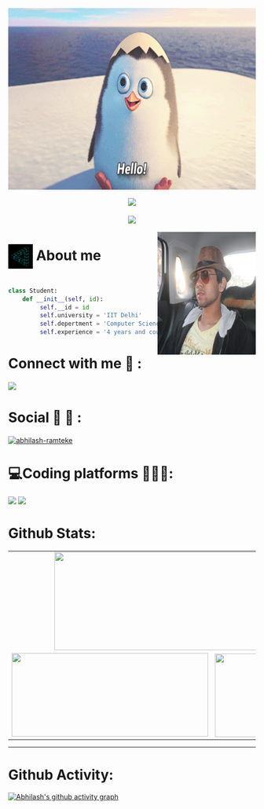 <img src="./hello.gif" width=912 height=370>

<p align="center"> 
 <img src="https://img.shields.io/badge/Profile%20Visitors-172B4D?style=for-the-badge&logo=Opsgenie&logoColor=white"><br><br>
 
  <img src="https://profile-counter.glitch.me/Abhilash24/count.svg" />
</p>

<img align='right' src="./IMG_1072.JPG"  width="200" height="250">

#  <img align="center" src="./Ry6p.gif" width="50px" height="50px">  About me
```python

class Student:
    def __init__(self, id):
         self.__id = id
         self.university = 'IIT Delhi'
         self.depertment = 'Computer Science and Engineering'
         self.experience = '4 years and counting'
```


<h1 align="left"> Connect with me  📱 :</h1>
<p align="left">
 <a href = "mailto:abhilashapramteke@gmail.com" target="blank"><img align="center" src="https://img.shields.io/badge/Gmail-D14836?style=for-the-badge&logo=gmail&logoColor=white"></a>
 </p>
 

<h1 align="left"> Social 🤝 📱 :</h1>
<p align="left">
<a href="https://linkedin.com/in/abhilash-ramteke/" target="blank"><img align="center" src="https://img.shields.io/badge/LinkedIn-0077B5?style=for-the-badge&logo=linkedin&logoColor=white" alt="abhilash-ramteke"  /></a>
</p>




<h1 align="left">💻Coding platforms 👨‍💻🌐:</h1>
<p align="left">
 <a href="https://www.codechef.com/users/abhilash24"><img src="https://img.shields.io/badge/Codechef-%23B92B27.svg?&style=for-the-badge&logo=Codechef&logoColor=white"></a>
 <a href="https://leetcode.com/abhilash789/"><img src="https://img.shields.io/badge/-LeetCode-FFA116?style=for-the-badge&logo=LeetCode&logoColor=black"><a>
</p>
  
  
# Github Stats:

<table>
  <tr>
    <td align="center" colspan="2">
        <img align="center" src ="https://github-readme-stats.vercel.app/api/top-langs/?username=Abhilash24&layout=compact&hide_border=true&theme=vision-friendly-dark&langs_count=10&hide=jupyter%20notebook,tex,php" height="200px" width="600px">
    </td>
  </tr>
  <tr>
    <td align="center">
      <img alt="" width="400" src="https://github-readme-stats.vercel.app/api?username=Abhilash24&show_icons=true&theme=radical" width="360px" height="170px" >
    </td>
    <td align="center">
        <img align="right" src ="https://github-readme-streak-stats.herokuapp.com?user=Abhilash24&theme=vision-friendly-dark&hide_border=true" width="360px" height="170px">
    </td>
  </tr>
</table>




***
# Github Activity:

[![Abhilash's github activity graph](https://activity-graph.herokuapp.com/graph?username=Abhilash24&theme=react-dark)](https://github.com/Abhilash24/github-readme-activity-graph)


